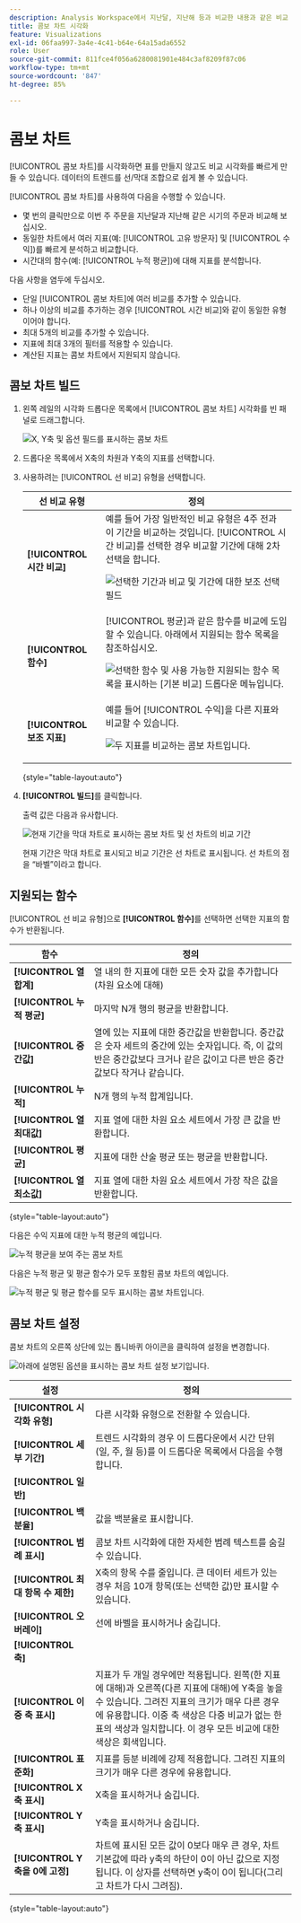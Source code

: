 ```yaml
---
description: Analysis Workspace에서 지난달, 지난해 등과 비교한 내용과 같은 비교 데이터를 쉽게 시각화할 수 있습니다.
title: 콤보 차트 시각화
feature: Visualizations
exl-id: 06faa997-3a4e-4c41-b64e-64a15ada6552
role: User
source-git-commit: 811fce4f056a6280081901e484c3af8209f87c06
workflow-type: tm+mt
source-wordcount: '847'
ht-degree: 85%

---
```


# 콤보 차트

[!UICONTROL 콤보 차트]를 시각화하면 표를 만들지 않고도 비교 시각화를 빠르게 만들 수 있습니다. 데이터의 트렌드를 선/막대 조합으로 쉽게 볼 수 있습니다.

[!UICONTROL 콤보 차트]를 사용하여 다음을 수행할 수 있습니다.

* 몇 번의 클릭만으로 이번 주 주문을 지난달과 지난해 같은 시기의 주문과 비교해 보십시오.
* 동일한 차트에서 여러 지표(예: [!UICONTROL 고유 방문자] 및 [!UICONTROL 수익])를 빠르게 분석하고 비교합니다.
* 시간대의 함수(예: [!UICONTROL 누적 평균])에 대해 지표를 분석합니다.

다음 사항을 염두에 두십시오.

* 단일 [!UICONTROL 콤보 차트]에 여러 비교를 추가할 수 있습니다.
* 하나 이상의 비교를 추가하는 경우 [!UICONTROL 시간 비교]와 같이 동일한 유형이어야 합니다.
* 최대 5개의 비교를 추가할 수 있습니다.
* 지표에 최대 3개의 필터를 적용할 수 있습니다.
* 계산된 지표는 콤보 차트에서 지원되지 않습니다.

## 콤보 차트 빌드

1. 왼쪽 레일의 시각화 드롭다운 목록에서 [!UICONTROL 콤보 차트] 시각화를 빈 패널로 드래그합니다.

   ![X, Y축 및 옵션 필드를 표시하는 콤보 차트](assets/combo-chart-build.png)

1. 드롭다운 목록에서 X축의 차원과 Y축의 지표를 선택합니다.

1. 사용하려는 [!UICONTROL 선 비교] 유형을 선택합니다.

   | 선 비교 유형 | 정의 |
   | --- | --- |
   | **[!UICONTROL 시간 비교]** | 예를 들어 가장 일반적인 비교 유형은 4주 전과 이 기간을 비교하는 것입니다. [!UICONTROL 시간 비교]를 선택한 경우 비교할 기간에 대해 2차 선택을 합니다.<p>![선택한 기간과 비교 및 기간에 대한 보조 선택 필드](assets/combo-time-period.png) |
   | **[!UICONTROL 함수]** | [!UICONTROL 평균]과 같은 함수를 비교에 도입할 수 있습니다. 아래에서 지원되는 함수 목록을 참조하십시오.<p>![선택한 함수 및 사용 가능한 지원되는 함수 목록을 표시하는 [기본 비교] 드롭다운 메뉴입니다.](assets/combo-functions.png) |
   | **[!UICONTROL 보조 지표]** | 예를 들어 [!UICONTROL 수익]을 다른 지표와 비교할 수 있습니다.<p>![두 지표를 비교하는 콤보 차트입니다.](assets/combo-2metrics.png) |

   {style="table-layout:auto"}

1. **[!UICONTROL 빌드]**&#x200B;를 클릭합니다.

   출력 값은 다음과 유사합니다.

   ![현재 기간을 막대 차트로 표시하는 콤보 차트 및 선 차트 ](assets/combo-output.png)의 비교 기간

   현재 기간은 막대 차트로 표시되고 비교 기간은 선 차트로 표시됩니다. 선 차트의 점을 “바벨”이라고 합니다.

## 지원되는 함수

[!UICONTROL 선 비교 유형]으로 **[!UICONTROL 함수]**&#x200B;를 선택하면 선택한 지표의 함수가 반환됩니다.

| 함수 | 정의 |
| --- | --- |
| **[!UICONTROL 열 합계]** | 열 내의 한 지표에 대한 모든 숫자 값을 추가합니다(차원 요소에 대해) |
| **[!UICONTROL 누적 평균]** | 마지막 N개 행의 평균을 반환합니다. |
| **[!UICONTROL 중간값]** | 열에 있는 지표에 대한 중간값을 반환합니다. 중간값은 숫자 세트의 중간에 있는 숫자입니다. 즉, 이 값의 반은 중간값보다 크거나 같은 값이고 다른 반은 중간값보다 작거나 같습니다. |
| **[!UICONTROL 누적]** | N개 행의 누적 합계입니다. |
| **[!UICONTROL 열 최대값]** | 지표 열에 대한 차원 요소 세트에서 가장 큰 값을 반환합니다. |
| **[!UICONTROL 평균]** | 지표에 대한 산술 평균 또는 평균을 반환합니다. |
| **[!UICONTROL 열 최소값]** | 지표 열에 대한 차원 요소 세트에서 가장 작은 값을 반환합니다. |

{style="table-layout:auto"}

다음은 수익 지표에 대한 누적 평균의 예입니다.

![누적 평균을 보여 주는 콤보 차트](assets/combo-cumul-avg.png)

다음은 누적 평균 및 평균 함수가 모두 포함된 콤보 차트의 예입니다.

![누적 평균 및 평균 함수를 모두 표시하는 콤보 차트입니다.](assets/combo-two-functions.png)

## 콤보 차트 설정

콤보 차트의 오른쪽 상단에 있는 톱니바퀴 아이콘을 클릭하여 설정을 변경합니다.

![아래에 설명된 옵션을 표시하는 콤보 차트 설정 보기입니다.](assets/combo-settings.png)

| 설정 | 정의 |
| --- | --- |
| **[!UICONTROL 시각화 유형]** | 다른 시각화 유형으로 전환할 수 있습니다. |
| **[!UICONTROL 세부 기간]** | 트렌드 시각화의 경우 이 드롭다운에서 시간 단위(일, 주, 월 등)를 이 드롭다운 목록에서 다음을 수행합니다. |
| **[!UICONTROL 일반]** |  |
| **[!UICONTROL 백분율]** | 값을 백분율로 표시합니다. |
| **[!UICONTROL 범례 표시]** | 콤보 차트 시각화에 대한 자세한 범례 텍스트를 숨길 수 있습니다. |
| **[!UICONTROL 최대 항목 수 제한]** | X축의 항목 수를 줄입니다. 큰 데이터 세트가 있는 경우 처음 10개 항목(또는 선택한 값)만 표시할 수 있습니다. |
| **[!UICONTROL 오버레이]** | 선에 바벨을 표시하거나 숨깁니다. |
| **[!UICONTROL 축]** | |
| **[!UICONTROL 이중 축 표시]** | 지표가 두 개일 경우에만 적용됩니다. 왼쪽(한 지표에 대해)과 오른쪽(다른 지표에 대해)에 Y축을 놓을 수 있습니다. 그려진 지표의 크기가 매우 다른 경우에 유용합니다. 이중 축 색상은 다중 비교가 없는 한 표의 색상과 일치합니다. 이 경우 모든 비교에 대한 색상은 회색입니다. |
| **[!UICONTROL 표준화]** | 지표를 등분 비례에 강제 적용합니다. 그려진 지표의 크기가 매우 다른 경우에 유용합니다. |
| **[!UICONTROL X축 표시]** | X축을 표시하거나 숨깁니다. |
| **[!UICONTROL Y축 표시]** | Y축을 표시하거나 숨깁니다. |
| **[!UICONTROL Y축을 0에 고정]** | 차트에 표시된 모든 값이 0보다 매우 큰 경우, 차트 기본값에 따라 y축의 하단이 0이 아닌 값으로 지정됩니다. 이 상자를 선택하면 y축이 0이 됩니다(그리고 차트가 다시 그려짐). |

{style="table-layout:auto"}
